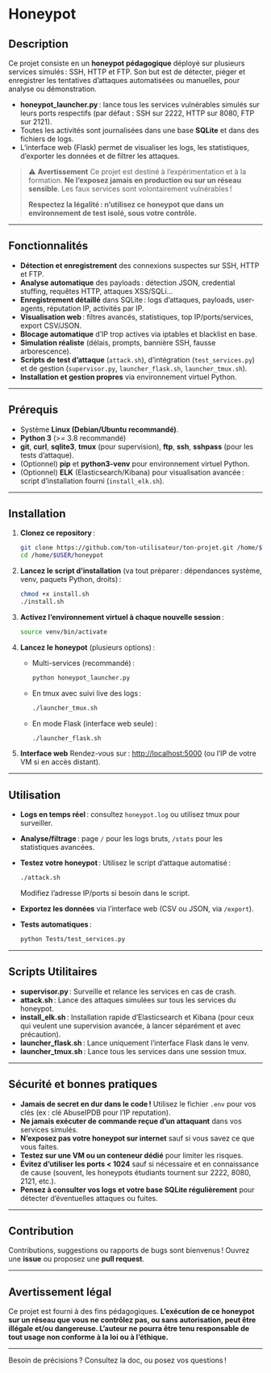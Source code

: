 # Honeypot

## Description

Ce projet consiste en un **honeypot pédagogique** déployé sur plusieurs services simulés : SSH, HTTP et FTP.
Son but est de détecter, piéger et enregistrer les tentatives d’attaques automatisées ou manuelles, pour analyse ou démonstration.

* **honeypot\_launcher.py** : lance tous les services vulnérables simulés sur leurs ports respectifs (par défaut : SSH sur 2222, HTTP sur 8080, FTP sur 2121).
* Toutes les activités sont journalisées dans une base **SQLite** et dans des fichiers de logs.
* L’interface web (Flask) permet de visualiser les logs, les statistiques, d’exporter les données et de filtrer les attaques.

> ⚠️ **Avertissement**
> Ce projet est destiné à l’expérimentation et à la formation. **Ne l’exposez jamais en production ou sur un réseau sensible**. Les faux services sont volontairement vulnérables !
>
> **Respectez la légalité : n’utilisez ce honeypot que dans un environnement de test isolé, sous votre contrôle.**

---

## Fonctionnalités

* **Détection et enregistrement** des connexions suspectes sur SSH, HTTP et FTP.
* **Analyse automatique** des payloads : détection JSON, credential stuffing, requêtes HTTP, attaques XSS/SQLi...
* **Enregistrement détaillé** dans SQLite : logs d’attaques, payloads, user-agents, réputation IP, activités par IP.
* **Visualisation web** : filtres avancés, statistiques, top IP/ports/services, export CSV/JSON.
* **Blocage automatique** d’IP trop actives via iptables et blacklist en base.
* **Simulation réaliste** (délais, prompts, bannière SSH, fausse arborescence).
* **Scripts de test d’attaque** (`attack.sh`), d’intégration (`test_services.py`) et de gestion (`supervisor.py`, `launcher_flask.sh`, `launcher_tmux.sh`).
* **Installation et gestion propres** via environnement virtuel Python.

---

## Prérequis

* Système **Linux (Debian/Ubuntu recommandé)**.
* **Python 3** (>= 3.8 recommandé)
* **git**, **curl**, **sqlite3**, **tmux** (pour supervision), **ftp**, **ssh**, **sshpass** (pour les tests d’attaque).
* (Optionnel) **pip** et **python3-venv** pour environnement virtuel Python.
* (Optionnel) **ELK** (Elasticsearch/Kibana) pour visualisation avancée : script d’installation fourni (`install_elk.sh`).

---

## Installation

1. **Clonez ce repository** :

   ```bash
   git clone https://github.com/ton-utilisateur/ton-projet.git /home/$USER/honeypot
   cd /home/$USER/honeypot
   ```

2. **Lancez le script d’installation** (va tout préparer : dépendances système, venv, paquets Python, droits) :

   ```bash
   chmod +x install.sh
   ./install.sh
   ```

3. **Activez l’environnement virtuel à chaque nouvelle session** :

   ```bash
   source venv/bin/activate
   ```

4. **Lancez le honeypot** (plusieurs options) :

   * Multi-services (recommandé) :

     ```bash
     python honeypot_launcher.py
     ```
   * En tmux avec suivi live des logs :

     ```bash
     ./launcher_tmux.sh
     ```
   * En mode Flask (interface web seule) :

     ```bash
     ./launcher_flask.sh
     ```

5. **Interface web**
   Rendez-vous sur : [http://localhost:5000](http://localhost:5000) (ou l’IP de votre VM si en accès distant).

---

## Utilisation

* **Logs en temps réel** : consultez `honeypot.log` ou utilisez tmux pour surveiller.

* **Analyse/filtrage** : page `/` pour les logs bruts, `/stats` pour les statistiques avancées.

* **Testez votre honeypot** :
  Utilisez le script d’attaque automatisé :

  ```bash
  ./attack.sh
  ```

  Modifiez l’adresse IP/ports si besoin dans le script.

* **Exportez les données** via l’interface web (CSV ou JSON, via `/export`).

* **Tests automatiques** :

  ```bash
  python Tests/test_services.py
  ```

---

## Scripts Utilitaires

* **supervisor.py** : Surveille et relance les services en cas de crash.
* **attack.sh** : Lance des attaques simulées sur tous les services du honeypot.
* **install\_elk.sh** : Installation rapide d’Elasticsearch et Kibana (pour ceux qui veulent une supervision avancée, à lancer séparément et avec précaution).
* **launcher\_flask.sh** : Lance uniquement l’interface Flask dans le venv.
* **launcher\_tmux.sh** : Lance tous les services dans une session tmux.

---

## Sécurité et bonnes pratiques

* **Jamais de secret en dur dans le code !** Utilisez le fichier `.env` pour vos clés (ex : clé AbuseIPDB pour l’IP reputation).
* **Ne jamais exécuter de commande reçue d’un attaquant** dans vos services simulés.
* **N’exposez pas votre honeypot sur internet** sauf si vous savez ce que vous faites.
* **Testez sur une VM ou un conteneur dédié** pour limiter les risques.
* **Évitez d’utiliser les ports < 1024** sauf si nécessaire et en connaissance de cause (souvent, les honeypots étudiants tournent sur 2222, 8080, 2121, etc.).
* **Pensez à consulter vos logs et votre base SQLite régulièrement** pour détecter d’éventuelles attaques ou fuites.

---

## Contribution

Contributions, suggestions ou rapports de bugs sont bienvenus !
Ouvrez une **issue** ou proposez une **pull request**.

---

## Avertissement légal

Ce projet est fourni à des fins pédagogiques.
**L’exécution de ce honeypot sur un réseau que vous ne contrôlez pas, ou sans autorisation, peut être illégale et/ou dangereuse.
L’auteur ne pourra être tenu responsable de tout usage non conforme à la loi ou à l’éthique.**

---

Besoin de précisions ? Consultez la doc, ou posez vos questions !
